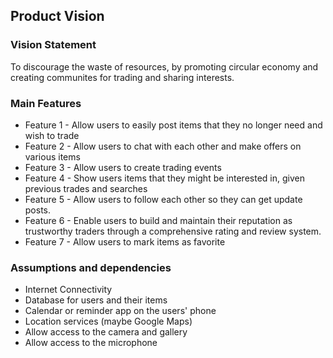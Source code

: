 
## Product Vision

### Vision Statement

To discourage the waste of resources, by promoting circular economy and creating communites for trading and sharing interests.

### Main Features
 - Feature 1 - Allow users to easily post items that they no longer need and wish to trade
 - Feature 2 - Allow users to chat with each other and make offers on various items
 - Feature 3 - Allow users to create trading events
 - Feature 4 - Show users items that they might be interested in, given previous trades and searches
 - Feature 5 - Allow users to follow each other so they can get update posts.
 - Feature 6 - Enable users to build and maintain their reputation as trustworthy traders through a comprehensive rating and review system.
 - Feature 7 - Allow users to mark items as favorite

### Assumptions and dependencies
- Internet Connectivity
- Database for users and their items
- Calendar or reminder app on the users' phone
- Location services (maybe Google Maps)
- Allow access to the camera and gallery
- Allow access to the microphone
